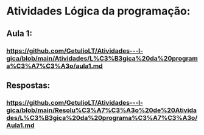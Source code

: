 # Atividades Lógica da programação:

## Aula 1:
### https://github.com/GetulioLT/Atividades---l-gica/blob/main/Atividades/L%C3%B3gica%20da%20programa%C3%A7%C3%A3o/aula1.md

## Respostas: <br>
### https://github.com/GetulioLT/Atividades---l-gica/blob/main/Resolu%C3%A7%C3%A3o%20de%20Atividades/L%C3%B3gica%20da%20programa%C3%A7%C3%A3o/Aula1.md
<br><br>